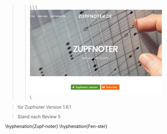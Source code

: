 
> >\ \ \ ![](../ZAUX_Images/000_frontimage.jpg) \  

> für Zupfnoter Version 1.6.1

> Stand nach Review 5

\hyphenation{Zupf-noter}
\hyphenation{Fen-ster}

